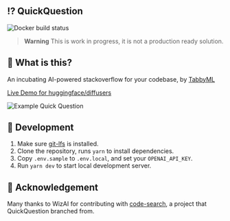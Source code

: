 ## ⁉️ QuickQuestion
![Docker build status](https://img.shields.io/github/actions/workflow/status/TabbyML/quick-question/docker.yml)

> **Warning**
> This is work in progress, it is not a production ready solution.

## 🤔 What is this?

An incubating AI-powered stackoverflow for your codebase, by [TabbyML](https://tabbyml.com)

[Live Demo for huggingface/diffusers](https://quick-question.vercel.app)

![Example Quick Question](example-quick-question.png)

## 📖 Development
1. Make sure [git-lfs](https://git-lfs.com/) is installed.
2. Clone the repository, runs `yarn` to install dependencies.
3. Copy `.env.sample` to `.env.local`, and set your `OPENAI_API_KEY`.
4. Run `yarn dev` to start local development server.

## 💁 Acknowledgement

Many thanks to WizAI for contributing with [code-search](https://github.com/wizi-ai/code-search), a project that QuickQuestion branched from.
